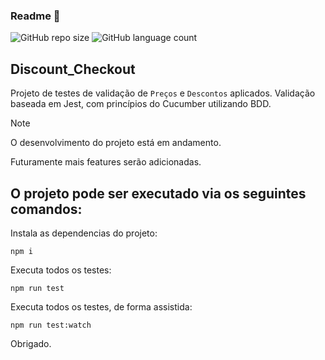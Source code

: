 ### Readme 📜
![GitHub repo size](https://img.shields.io/github/repo-size/Jhan10/Discount_Checkout?style=for-the-badge)
![GitHub language count](https://img.shields.io/github/languages/count/Jhan10/Discount_Checkout?style=for-the-badge)

## Discount_Checkout

Projeto de testes de validação de `Preços` e `Descontos` aplicados. Validação baseada em Jest, com princípios do Cucumber utilizando BDD.

>[!NOTE]
>O desenvolvimento do projeto está em andamento.
>
>Futuramente mais features serão adicionadas.

## O projeto pode ser executado via os seguintes comandos:

Instala as dependencias do projeto:
```
npm i
```

Executa todos os testes:
```
npm run test
```

Executa todos os testes, de forma assistida:
```
npm run test:watch
```


Obrigado.

